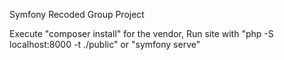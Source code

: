 Symfony Recoded Group Project

Execute "composer install" for the vendor, 
Run site with "php -S localhost:8000 -t ./public" or "symfony serve"
